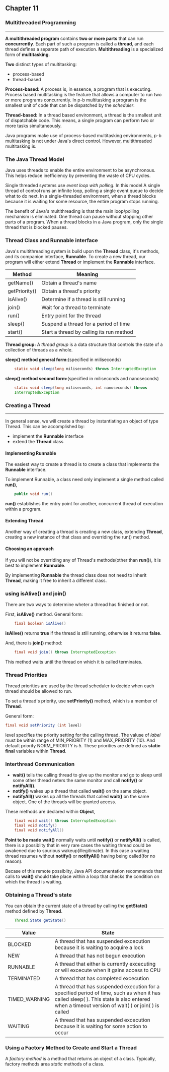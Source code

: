 ## Chapter 11
### Multithreaded Programming
-----------

__A multithreaded program__ contains __two or more parts__ that can run __concurrently__. Each part of such a program is called a __thread__, and each thread defines a separate path of execution. __Multithreading__ is a specialized form of __multitasking__.   

__Two__ distinct types of multitasking:
* process-based 
* thread-based

__Process-based:__   A process is, in essence, a program that is executing. Process based multitasking is the feature that allows a computer to run two or more programs concurrently. In p-b multitasking a program is the smallest unit of code that can be dispatched by the _scheduler_.    

__Thread-based:__   In a thread based environment, a thread is the smallest unit of dispatchable code. This means, a single program can perform two or more tasks simultaneously.

Java programs make use of process-based multitasking environments, p-b multitasking is not under Java's direct control. However, multithreaded multitasking is.

### The Java Thread Model

Java uses threads to enable the entire environment to be asynchronous.  This helps reduce inefficiency by preventing the waste of CPU cycles.

Single threaded systems use _event loop with polling_. In this model A single thread of control runs an infinite
loop, polling a single event queue to decide what to do next. In a single-threaded environment, when a thread blocks because it is waiting for
some resource, the entire program stops running.           
             
The benefit of Java's multithreading is that the main loop/polling mechanism is eliminated. One thread can pause without stopping other parts of
a program. When a thread blocks in a Java program, only the single thread that is blocked pauses.
            

### Thread Class and Runnable interface

Java's multithreading system is build upon the __Thread__ class, it's methods, and its companion interface, __Runnable__.
To create a new thread, our program will either extend __Thread__ or implement the __Runnable__ interface.

| Method | Meaning |
|------|--------|
| getName() | Obtain a thread's name |
| getPriority() | Obtain a thread's priority |
| isAlive() | Determine if a thread is still running |
| join() | Wait for a thread to terminate |
| run() | Entry point for the thread |
| sleep() | Suspend a thread for a period of time |
| start() | Start a thread by calling its run method |

__Thread group:__ A _thread group_ is a data structure that controls the state of a collection of threads as a whole.

__sleep() method general form:__(specified in miliseconds)          
``` java
	static void sleep(long miliseconds) throws InterruptedException
```

__sleep() method second form:__(specified in miliseconds and nanoseconds)          
``` java
	static void sleep(long miliseconds, int nanoseconds) throws 
	InterruptedException
```

### Creating a Thread
---------------
In general sense, we will create a thread by instantiating an object of type Thread.
This can be accomplished by:          
* implement the __Runnable__ interface
* extend the __Thread__ class

#### Implementing Runnable
The easiest way to create a thread is to create a class that implements the __Runnable__ interface.

To implement Runnable, a class need only implement a single method called __run()__,

``` java 
	public void run()
```

__run()__ establishes the entry point for another, concurrent thread of execution within a program.

#### Extending Thread
Another way of creating a thread is creating a new class, extending __Thread__, creating a new instance of that class and overriding the run() method.

#### Choosing an approach
If you will not be overriding any of Thread's methods(other than __run()__), it is best to implement __Runnable__.

By implementing __Runnable__ the thread class does not need to inherit __Thread__, making it free to inherit a different class.

### using isAlive() and join()
There are two ways to determine wheter a thread has finished or not. 

First, __isAlive()__ method. General form: 
``` java
	final boolean isAlive()
```
__isAlive()__ returns __true__ if the thread is still running, otherwise it returns __false__.

And, there is __join()__ method:
``` java
	final void join() throws InterruptedException
```
This method waits until the thread on which it is called terminates.

### Thread Priorities
Thread priorities are used by the thread scheduler to decide when each thread should be allowed to run.

To set a thread's priority, use __setPriority()__ method, which is a member of __Thread__.

General form:
```	java
final void setPriority (int level)
```
level specifies the priority setting for the calling thread. The valuse of _label_ must be within range of MIN_PRIORITY (1) and MAX_PRIORITY (10).
And default priority NORM_PRIORITY is 5. These priorities are defined as __static final__ variables within __Thread__.

### Interthread Communication

* __wait()__ tells the calling thread to give up the monitor and go to sleep until some other thread neters the same monitor and call __notify()__ or __notifyAll()__.
* __notify()__ wakes up a thread that called __wait()__ on the same object.
* __notifyAll()__ wakes up all the threads that called __wait()__ on the same object. One of the threads will be granted access.

These methods are declared within __Object__,
``` java
	final void wait() throws InterruptedException
	final void notify()
	final void notifyAll()
```

__Point to be made__ __wait()__ normally waits until __notify()__ or __notifyAll()__ is called, there is a possiblity that in very rare cases the waiting thread could be awakened due to 
spurious wakeup(illegitimate). In this case a waiting thread resumes without __notify()__ or __notifyAll()__ having being called(for no reason).

Becase of this remote possiblity, Java API documentation recommends that calls to __wait()__ should take place within a loop that checks the condition on which the thread is waiting.

### Obtaining a Thread's state
You can obtain the current state of a thread by calling the __getState()__ method defined by __Thread__.
``` java
	Thread.State getState()
```

| Value | State |
|----| ----|
| BLOCKED | A thread that has suspended excecution because it is waiting to acquire a lock |
| NEW | A thread that has not begun execution |
| RUNNABLE | A thread that either is currently excecuting or will excecute when it gains access to CPU |
| TERMINATED | A thread that has completed excecution |
| TIMED_WARNING | A thread that has suspended execution for a specified period of time, such as when it has called sleep( ). This state is also entered when a timeout version of wait( ) or join( ) is called |
| WAITING | A thread that has suspended excecution because it is waiting for some action to occur |

### Using a Factory Method to Create and Start a Thread
A _factory method_ is a method that returns an object of a class. Typically, factory methods area _static_ methods of a class.